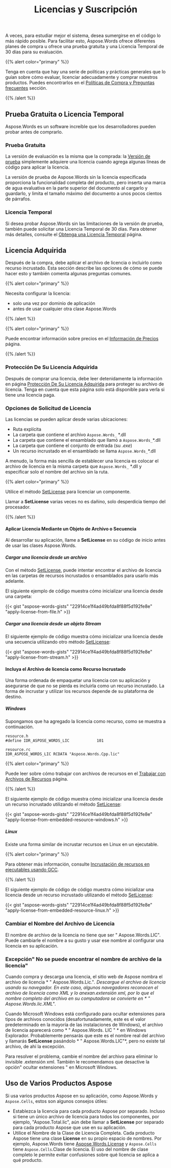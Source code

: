 ﻿---
title: Licencias y Suscripción
second_title: Aspose.Words para C++
articleTitle: Licencias y Suscripción
linktitle: Licencias y Suscripción
description: "Aspose.Words for С++ ofrece diferentes planes de compra u ofrece una Prueba Gratuita y una Licencia Temporal de 30 días para su evaluación utilizando Políticas de Licencias y Suscripción."
type: docs
weight: 60
url: /es/cpp/licensing/
---

A veces, para estudiar mejor el sistema, desea sumergirse en el código lo más rápido posible. Para facilitar esto, Aspose.Words ofrece diferentes planes de compra u ofrece una prueba gratuita y una Licencia Temporal de 30 días para su evaluación.

{{% alert color="primary" %}}

Tenga en cuenta que hay una serie de políticas y prácticas generales que lo guían sobre cómo evaluar, licenciar adecuadamente y comprar nuestros productos. Puedes encontrarlos en el [Políticas de Compra y Preguntas frecuentes](https://purchase.aspose.com/policies/) sección.

{{% /alert %}}

## Prueba Gratuita o Licencia Temporal

Aspose.Words es un software increíble que los desarrolladores pueden probar antes de comprarlo.

### Prueba Gratuita

La versión de evaluación es la misma que la comprada: la [Versión de prueba](https://releases.aspose.com/words/) simplemente adquiere una licencia cuando agrega algunas líneas de código para aplicar la licencia.

La versión de prueba de Aspose.Words sin la licencia especificada proporciona la funcionalidad completa del producto, pero inserta una marca de agua evaluativa en la parte superior del documento al cargarlo y guardarlo, y limita el tamaño máximo del documento a unos pocos cientos de párrafos.

### Licencia Temporal

Si desea probar Aspose.Words sin las limitaciones de la versión de prueba, también puede solicitar una Licencia Temporal de 30 días. Para obtener más detalles, consulte el [Obtenga una Licencia Temporal](https://purchase.aspose.com/temporary-license/) página.

## Licencia Adquirida

Después de la compra, debe aplicar el archivo de licencia o incluirlo como recurso incrustado. Esta sección describe las opciones de cómo se puede hacer esto y también comenta algunas preguntas comunes.

{{% alert color="primary" %}}

Necesita configurar la licencia:

* solo una vez por dominio de aplicación
* antes de usar cualquier otra clase Aspose.Words

{{% /alert %}}

{{% alert color="primary" %}}

Puede encontrar información sobre precios en el [Información de Precios](https://purchase.aspose.com/pricing/words/family/) página.

{{% /alert %}}

### Protección De Su Licencia Adquirida

Después de comprar una licencia, debe leer detenidamente la información en página [Protección De Su Licencia Adquirida](https://purchase.aspose.com/orders/protecting-your-license-file) para proteger su archivo de licencia. Tenga en cuenta que esta página solo está disponible para verla si tiene una licencia paga.

### Opciones de Solicitud de Licencia

Las licencias se pueden aplicar desde varias ubicaciones:

* Ruta explícita
* La carpeta que contiene el archivo `Aspose.Words_` \*.dll
* La carpeta que contiene el ensamblado que llamó a `Aspose.Words_`\*.dll
* La carpeta que contiene el conjunto de entrada (su *.exe*)
* Un recurso incrustado en el ensamblado se llama `Aspose.Words_`\*.dll

A menudo, la forma más sencilla de establecer una licencia es colocar el archivo de licencia en la misma carpeta que `Aspose.Words_` \*.dll y especificar solo el nombre del archivo sin la ruta.

{{% alert color="primary" %}}

Utilice el método [SetLicense](https://reference.aspose.com/words/cpp/aspose.words/license/setlicense/) para licenciar un componente.

Llamar a **SetLicense** varias veces no es dañino, solo desperdicia tiempo del procesador.

{{% /alert %}}

#### Aplicar Licencia Mediante un Objeto de Archivo o Secuencia

Al desarrollar su aplicación, llame a **SetLicense** en su código de inicio antes de usar las clases Aspose.Words.

##### Cargar una licencia desde un archivo

Con el método [SetLicense](https://reference.aspose.com/words/cpp/aspose.words/license/setlicense/), puede intentar encontrar el archivo de licencia en las carpetas de recursos incrustados o ensamblados para usarlo más adelante.

El siguiente ejemplo de código muestra cómo inicializar una licencia desde una carpeta:

{{< gist "aspose-words-gists" "22914ce1f4ad49bfda8f88f5d192fe8e" "apply-license-from-file.h" >}}

##### Cargar una licencia desde un objeto Stream

El siguiente ejemplo de código muestra cómo inicializar una licencia desde una secuencia utilizando otro método [SetLicense](https://reference.aspose.com/words/cpp/aspose.words/license/setlicense/):

{{< gist "aspose-words-gists" "22914ce1f4ad49bfda8f88f5d192fe8e" "apply-license-from-stream.h" >}}

#### Incluya el Archivo de licencia como Recurso Incrustado

Una forma ordenada de empaquetar una licencia con su aplicación y asegurarse de que no se pierda es incluirla como un recurso incrustado. La forma de incrustar y utilizar los recursos depende de su plataforma de destino.

##### Windows

Supongamos que ha agregado la licencia como recurso, como se muestra a continuación.

```
resource.h
#define IDR_ASPOSE_WORDS_LIC            101
```

```
resource.rc
IDR_ASPOSE_WORDS_LIC RCDATA "Aspose.Words.Cpp.lic"
```

{{% alert color="primary" %}}

Puede leer sobre cómo trabajar con archivos de recursos en el [Trabajar con Archivos de Recursos](https://docs.microsoft.com/en-us/cpp/windows/working-with-resource-files?view=msvc-160) página.

{{% /alert %}}

El siguiente ejemplo de código muestra cómo inicializar una licencia desde un recurso incrustado utilizando el método [SetLicense](https://reference.aspose.com/words/cpp/aspose.words/license/setlicense/):

{{< gist "aspose-words-gists" "22914ce1f4ad49bfda8f88f5d192fe8e" "apply-license-from-embedded-resource-windows.h" >}}

##### Linux

Existe una forma similar de incrustar recursos en Linux en un ejecutable.

{{% alert color="primary" %}}

Para obtener más información, consulte [Incrustación de recursos en ejecutables usando GCC](https://stackoverflow.com/questions/4158900/embedding-resources-in-executable-using-gcc/4158997#4158997).

{{% /alert %}}

El siguiente ejemplo de código de código muestra cómo inicializar una licencia desde un recurso incrustado utilizando el método [SetLicense](https://reference.aspose.com/words/cpp/aspose.words/license/setlicense/):

{{< gist "aspose-words-gists" "22914ce1f4ad49bfda8f88f5d192fe8e" "apply-license-from-embedded-resource-linux.h" >}}

### Cambiar el Nombre del Archivo de Licencia

El nombre de archivo de la licencia no tiene que ser " Aspose.Words.LIC". Puede cambiarle el nombre a su gusto y usar ese nombre al configurar una licencia en su aplicación.

### Excepción" No se puede encontrar el nombre de archivo de la licencia"

Cuando compra y descarga una licencia, el sitio web de Aspose nombra el archivo de licencia * " Aspose.Words.Lic."*. Descargue el archivo de licencia usando su navegador. En este caso, algunos navegadores reconocen el archivo de licencia como XML y lo anexan.extensión xml, por lo que el nombre completo del archivo en su computadora se convierte en * " Aspose.Words.lic.XML"*.

Cuando Microsoft Windows está configurado para ocultar extensiones para tipos de archivos conocidos (desafortunadamente, este es el valor predeterminado en la mayoría de las instalaciones de Windows), el archivo de licencia aparecerá como * " Aspose.Words. LIC " * en Windows Explorador. Probablemente pensarás que este es el nombre real del archivo y llamarás **SetLicense** pasándolo * " Aspose.Words.LIC"*, pero no existe tal archivo, de ahí la excepción.

Para resolver el problema, cambie el nombre del archivo para eliminar lo invisible .extensión xml. También le recomendamos que desactive la opción" ocultar extensiones " en Microsoft Windows.

## Uso de Varios Productos Aspose

Si usa varios productos Aspose en su aplicación, como Aspose.Words y `Aspose.Cells`, estos son algunos consejos útiles:

* Establezca la licencia para cada producto Aspose por separado. Incluso si tiene un único archivo de licencia para todos los componentes, por ejemplo, "Aspose.Total.lic", aún debe llamar a **SetLicense** por separado para cada producto Aspose que use en su aplicación.
* Utilice el Nombre de la Clase de Licencia Completa. Cada producto Aspose tiene una clase **License** en su propio espacio de nombres. Por ejemplo, Aspose.Words tiene [Aspose.Words.License](https://reference.aspose.com/words/cpp/aspose.words/license/) y `Aspose.Cells` tiene `Aspose.Cells`.Clase de licencia. El uso del nombre de clase completo le permite evitar confusiones sobre qué licencia se aplica a qué producto.

